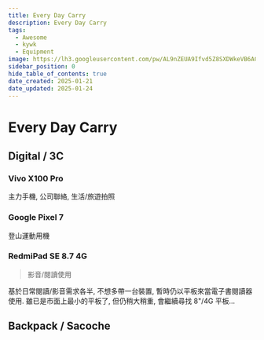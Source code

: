 ```yaml
---
title: Every Day Carry
description: Every Day Carry
tags:
  - Awesome
  - kywk
  - Equipment
image: https://lh3.googleusercontent.com/pw/AL9nZEUA9Ifvd5Z8SXDWkeVB6AC4MPGwnXaL6kBXNPoXwOQQ2jOcZ1Jw_0p8TKK8C3ZX0e67_FOY15eDrm7aaXSQJcKtoUzC80SAQEHsaBy6qS2AqNNs5VUFNXBKm439y_1wkvmDl-PnL8ReojnIumNlEvOXBg=w800-no?authuser=0
sidebar_position: 0
hide_table_of_contents: true
date_created: 2025-01-21
date_updated: 2025-01-24
---
```


# Every Day Carry

## Digital / 3C

### Vivo X100 Pro

主力手機, 公司聯絡, 生活/旅遊拍照

### Google Pixel 7

登山運動用機

### RedmiPad SE 8.7 4G

> 影音/閱讀使用

基於日常閱讀/影音需求各半, 不想多帶一台裝置, 暫時仍以平板來當電子書閱讀器使用.
雖已是市面上最小的平板了, 但仍稍大稍重, 會繼續尋找 8"/4G 平板...

## Backpack / Sacoche
